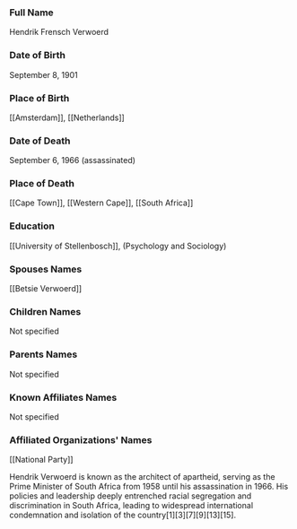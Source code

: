 

### Full Name
Hendrik Frensch Verwoerd

### Date of Birth
September 8, 1901

### Place of Birth
[[Amsterdam]], [[Netherlands]]

### Date of Death
September 6, 1966 (assassinated)

### Place of Death
[[Cape Town]], [[Western Cape]], [[South Africa]]

### Education
[[University of Stellenbosch]], (Psychology and Sociology)

### Spouses Names
[[Betsie Verwoerd]]

### Children Names
Not specified

### Parents Names
Not specified

### Known Affiliates Names
Not specified

### Affiliated Organizations' Names
[[National Party]]

Hendrik Verwoerd is known as the architect of apartheid, serving as the Prime Minister of South Africa from 1958 until his assassination in 1966. His policies and leadership deeply entrenched racial segregation and discrimination in South Africa, leading to widespread international condemnation and isolation of the country[1][3][7][9][13][15].

